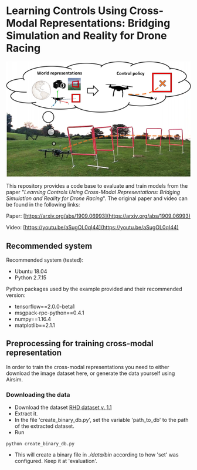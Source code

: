 # Learning Controls Using Cross-Modal Representations: Bridging Simulation and Reality for Drone Racing

![Teaser](figs/main_2_low.png)

This repository provides a code base to evaluate and train models from the paper "*Learning Controls Using Cross-Modal Representations: Bridging Simulation and Reality for Drone Racing*". The original paper and video can be found in the following links:

Paper: [https://arxiv.org/abs/1909.06993](https://arxiv.org/abs/1909.06993)

Video: [https://youtu.be/aSugOL0qI44](https://youtu.be/aSugOL0qI44)

## Recommended system
Recommended system (tested):
- Ubuntu 18.04
- Python 2.7.15

Python packages used by the example provided and their recommended version:
- tensorflow==2.0.0-beta1
- msgpack-rpc-python==0.4.1
- numpy==1.16.4
- matplotlib==2.1.1

## Preprocessing for training cross-modal representation
In order to train the cross-modal representations you need to either download the image dataset here, or generate the data yourself using Airsim.

### Downloading the data

- Download the dataset [RHD dataset v. 1.1](https://lmb.informatik.uni-freiburg.de/resources/datasets/RenderedHandposeDataset.en.html)
- Extract it.
- In the file 'create_binary_db.py', set the variable 'path_to_db' to the path of the extracted dataset.
- Run
```
python create_binary_db.py
```
- This will create a binary file in *./data/bin* according to how 'set' was configured. Keep it at 'evaluation'.

